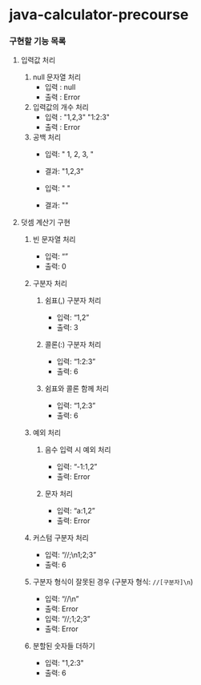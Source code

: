 # java-calculator-precourse

### 구현할 기능 목록

1. 입력값 처리
   1. null 문자열 처리
      - 입력 : null
      - 출력 : Error
   2. 입력값의 개수 처리
      - 입력 : "1,2,3" "1:2:3"
      - 출력 : Error
   1. 공백 처리
       - 입력: "  1, 2, 3,  "
       - 결과: "1,2,3"

       - 입력: "     "
       - 결과: ""

1. 덧셈 계산기 구현
   1. 빈 문자열 처리
       - 입력: “”
       - 출력: 0

   1. 구분자 처리
      1. 쉼표(,) 구분자 처리
          - 입력: “1,2”
          - 출력: 3

      1. 콜론(:) 구분자 처리
          - 입력: “1:2:3”
          - 출력: 6

      1. 쉼표와 콜론 함께 처리
          - 입력: “1,2:3”
          - 출력: 6

   1. 예외 처리
      1. 음수 입력 시 예외 처리
         - 입력: “-1:1,2”
         - 출력: Error

      1. 문자 처리
         - 입력: “a:1,2”
         - 출력: Error

   1. 커스텀 구분자 처리
       - 입력: “//;\n1;2;3”
       - 출력: 6
   1. 구분자 형식이 잘못된 경우 (구분자 형식: `//[구분자]\n`)
        - 입력: “//\n”
        - 출력: Error
        - 입력: “//;1;2;3”
        - 출력: Error

   1. 분할된 숫자들 더하기
       - 입력: "1,2:3"
       - 출력: 6